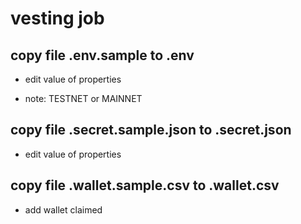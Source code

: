 # vesting job

## copy file .env.sample to .env

- edit value of properties

- note: TESTNET or MAINNET

## copy file .secret.sample.json to .secret.json

- edit value of properties

## copy file .wallet.sample.csv to .wallet.csv

- add wallet claimed